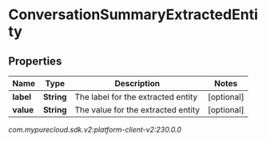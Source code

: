 # ConversationSummaryExtractedEntity


## Properties

| Name | Type | Description | Notes |
| ------------ | ------------- | ------------- | ------------- |
| **label** | **String** | The label for the extracted entity |  [optional] |
| **value** | **String** | The value for the extracted entity |  [optional] |




_com.mypurecloud.sdk.v2:platform-client-v2:230.0.0_
